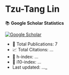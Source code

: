 # Tzu-Tang Lin
<!--GS_START-->
📚 **Google Scholar Statistics**
<p align="left">
  <a href="https://scholar.google.com/citations?user=2Yxesf0AAAAJ">
    <img src="https://img.shields.io/badge/Google%20Scholar-Tzu--Tang%20Lin-4285F4?style=for-the-badge&logo=google-scholar&logoColor=white" alt="Google Scholar"/>
  </a>
</p>

- 📄 Total Publications: 7
- 📈 Total Citations: ...
- 🧠 h-index: ...
- 🏅 i10-index: ...
- Last updated: ..._
<!--GS_END-->
